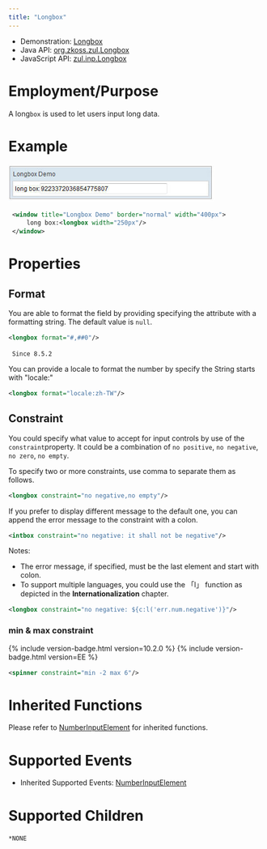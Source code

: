 ```yaml
---
title: "Longbox"
---
```



- Demonstration:
  [Longbox](http://www.zkoss.org/zkdemo/input/form_sample)
- Java API: [org.zkoss.zul.Longbox](https://www.zkoss.org/javadoc/latest/zk/org/zkoss/zul/Longbox.html)
- JavaScript API: [zul.inp.Longbox](https://www.zkoss.org/javadoc/latest/jsdoc/classes/zul.inp.Longbox.html)


# Employment/Purpose

A long`box` is used to let users input long data.

# Example

![](/zk_component_ref/images/ZKComRef_longbox.jpg)

```xml
 <window title="Longbox Demo" border="normal" width="400px">
     long box:<longbox width="250px"/>
 </window>
```

# Properties

## Format

You are able to format the field by providing specifying the attribute
with a formatting string. The default value is `null`.

```xml
<longbox format="#,##0"/>
```

` Since 8.5.2`

You can provide a locale to format the number by specify the String
starts with "locale:"

```xml
<longbox format="locale:zh-TW"/>
```

## Constraint

You could specify what value to accept for input controls by use of the
`constraint`property. It could be a combination of `no positive`,
`no negative`, `no zero`, `no empty`.

To specify two or more constraints, use comma to separate them as
follows.

```xml
<longbox constraint="no negative,no empty"/>
```

If you prefer to display different message to the default one, you can
append the error message to the constraint with a colon.

```xml
<intbox constraint="no negative: it shall not be negative"/>
```

Notes:

- The error message, if specified, must be the last element and start
  with colon.
- To support multiple languages, you could use the 「l」 function as
  depicted in the **Internationalization** chapter.

```xml
<longbox constraint="no negative: ${c:l('err.num.negative')}"/>
```

### min & max constraint

{% include version-badge.html version=10.2.0 %} {% include version-badge.html version=EE %}

```xml
<spinner constraint="min -2 max 6"/>
```

# Inherited Functions

Please refer to [ NumberInputElement]({{site.baseurl}}/zk_component_ref/numberinputelement)
for inherited functions.

# Supported Events

- Inherited Supported Events: [ NumberInputElement]({{site.baseurl}}/zk_component_ref/numberinputelement#Supported_Events)

# Supported Children

`*NONE`

